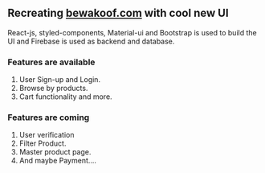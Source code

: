 ## Recreating [bewakoof.com](https://www.bewakoof.com/) with cool new UI

React-js, styled-components, Material-ui and Bootstrap is used to build the UI and Firebase is used as backend and database.



### Features are available 

1. User Sign-up and Login.
2. Browse by products.
3. Cart functionality and more.


### Features are coming

1. User verification
2. Filter Product.
3. Master product page.
4. And maybe Payment.... 
